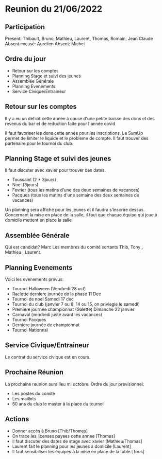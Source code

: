 # Reunion du 21/06/2022

## Participation

Present: Thibault, Bruno,  Mathieu, Laurent, Thomas, Romain, Jean Claude
Absent excusé: Aurelien
Absent: Michel

<!--
-->
## Ordre du jour

- Retour sur les comptes
- Planning Stage et suivi des jeunes
- Assemblée Générale
- Planning Evenements
- Service Civique/Entraineur

## Retour sur les comptes

Il y a eu un deficit cette année à cause d'une petite baisse des dons et des revenus du bar et de reduction faite pour l'année covid 

Il faut favoriser les dons cette année pour les inscriptions.
Le SumUp permet de limiter le liquide et le probleme de compte.
Il faut trouver des partenaire pour le tournoi du club.


## Planning Stage et suivi des jeunes

Il faut discuter avec xavier pour trouver des dates.
- Toussaint (2 * 3jours)
- Noel (3jours)
- Fevrier (tous les matins d'une des deux semaines de vacances)
- Pacques (tous les matins d'une semaine des deux semaines de vacances)

Un planning sera affiché pour les jeunes et il faudra s'inscrire dessus.
Concernant la mise en place de la salle, il faut que chaque équipe qui joue à domicile mettent en place la salle


## Assemblée Générale

Qui est candidat? Marc
Les membres du comité sortants Thib, Tony , Mathieu , Laurent.


## Planning Evenements

Voici les evenements prévus:
- Tournoi Halloween (Vendredi 28 oct)
- Raclette derniere journée de la phase 11 Dec
- Tournoi de noel Samedi 17 dec
- Tournoi du club (janvier 7 ou 8, 14 ou 15, on privlegie le samedi)
- Premiere journée championnat (Galette) Dimanche 22 janvier
- Carnaval (vendredi juste avant les vacances)
- Tournoi Pacques
- Derniere journée de championnat
- Tournoi Nationnal


## Service Civique/Entraineur

<!--
Xavier souhaiterait réduire de 4h son contrat.
Proposition de faire 4h à Jean, il faut voir si les créneaux concordent.
-->
Le contrat du service civique est en cours.

## Prochaine Réunion

La prochaine reunion aura lieu mi octobre.
Ordre du jour previsionnel:
- Les postes du comité
- Les maillots
- 60 ans du club le master à la place du tournoi

## Actions

- Donner accès à Bruno [Thib/Thomas]
- On trace les licenses payees cette annee [Thomas]
- Il faut discuter des dates de stage avec xavier [Mathieu/Thomas]
- Laurent fait le planning pour les jeunes à domicile [Laurent]
- Il faut sensibiliser les équipes à la mise en place de la table [Tous]
